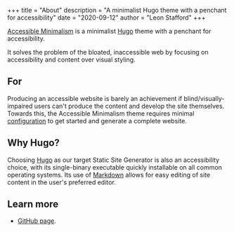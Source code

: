 +++
title = "About"
description = "A minimalist Hugo theme with a penchant for accessibility"
date = "2020-09-12"
author = "Leon Stafford"
+++

[Accessible Minimalism](https://github.com/leonstafford/accessible-minimalism-hugo-theme)
 is a minimalist [Hugo](https://gohugo.io) theme with a penchant for
 accessibility.

It solves the problem of the bloated, inaccessible web by focusing on
 accessibility and content over visual styling.

## For 

Producing an accessible website is barely an achievement if
 blind/visually-impaired users can't produce the content and develop the site
 themselves. Towards this, the Accessible Minimalism theme requires minimal
 [configuration](https://github.com/leonstafford/accessible-minimalism-hugo-theme#configuration)
 to get started and generate a complete website.

## Why Hugo?

Choosing [Hugo](https://gohugo.io) as our target Static Site Generator is also
 an accessibility choice, with its single-binary executable quickly installable
 on all common operating systems. Its use of [Markdown](https://www.markdownguide.org/)
 allows for easy editing of site content in the user's preferred editor.

## Learn more

 - [GitHub page](https://github.com/leonstafford/accessible-minimalism-hugo-theme).
